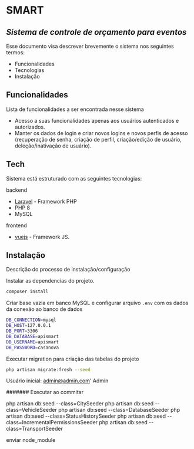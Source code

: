 # SMART
## _Sistema de controle de orçamento para eventos_


Esse documento visa descrever brevemente o sistema nos seguintes termos:

- Funcionalidades
- Tecnologias
- Instalação

## Funcionalidades

Lista de funcionalidades a ser encontrada nesse sistema

- Acesso a suas funcionalidades apenas aos usuários autenticados e autorizados.
- Manter os dados de login e criar novos logins e novos perfis de acesso (recuperação de senha, criação de perfil, criação/edição de usuário, deleção/inativação de usuário).


## Tech

Sistema está estruturado com as seguintes tecnologias:

backend
- [Laravel](https://laravel.com/docs) - Framework PHP
- PHP 8
- MySQL

frontend
- [vuejs](https://learnvue.co/) - Framework JS.


## Instalação

Descrição do processo de instalação/configuração 

Instalar as dependencias do projeto.

```sh
composer install
```

Criar base vazia em banco MySQL e configurar arquivo `.env` com os dados da conexão ao banco de dados

```sh
DB_CONNECTION=mysql
DB_HOST=127.0.0.1
DB_PORT=3306
DB_DATABASE=apismart
DB_USERNAME=apismart
DB_PASSWORD=casanova
```

Executar migration para criação das tabelas do projeto

```sh
php artisan migrate:fresh --seed
```

Usuário inicial: 
admin@admin.com'
Admin



####### Executar ao commitar


php artisan db:seed --class=CitySeeder
php artisan db:seed --class=VehicleSeeder
php artisan db:seed --class=DatabaseSeeder
php artisan db:seed --class=StatusHistorySeeder
php artisan db:seed --class=IncrementalPermissionsSeeder
php artisan db:seed --class=TransportSeeder




enviar node_module
